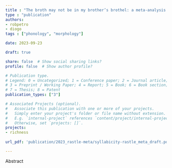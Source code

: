```yaml
---
title : "The broth may not be in my brother’s brothel: a meta-analysis of visual morphological decomposition"
type : "publication"
authors:
- robpetro
- diogo
tags : ["phonology", "morphology"]

date: 2023-09-23

draft: true

share: false  # Show social sharing links?
profile: false  # Show author profile?

# Publication type.
# Legend: 0 = Uncategorized; 1 = Conference paper; 2 = Journal article;
# 3 = Preprint / Working Paper; 4 = Report; 5 = Book; 6 = Book section;
# 7 = Thesis; 8 = Patent
publication_types: ["3"]

# Associated Projects (optional).
#   Associate this publication with one or more of your projects.
#   Simply enter your project's folder or file name without extension.
#   E.g. `internal-project` references `content/project/internal-project/index.md`.
#   Otherwise, set `projects: []`.
projects:
- richness
  
url_pdf: 'publication/2023_rastle-meta/syllabicity-rastle_meta_draft.pdf'

---
```


Abstract
